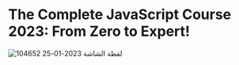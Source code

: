 # The Complete JavaScript Course 2023: From Zero to Expert!

![لقطة الشاشة 2023-01-25 104652](https://user-images.githubusercontent.com/100860879/214519239-96b8bbe6-78da-4bda-a740-23965cca973a.jpg)
